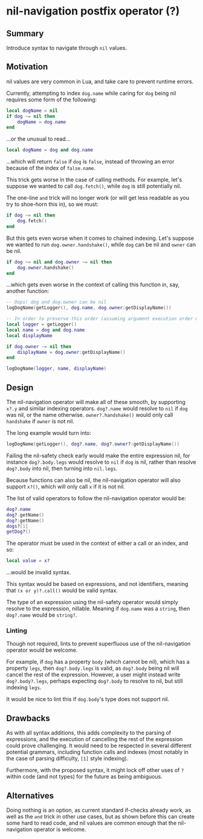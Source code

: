 # nil-navigation postfix operator (?)

## Summary

Introduce syntax to navigate through `nil` values.

## Motivation

nil values are very common in Lua, and take care to prevent runtime errors. 

Currently, attempting to index `dog.name` while caring for `dog` being nil requires some form of the following:

```lua
local dogName = nil
if dog ~= nil then
    dogName = dog.name
end
```

...or the unusual to read...

```lua
local dogName = dog and dog.name
```

...which will return `false` if `dog` is `false`, instead of throwing an error because of the index of `false.name`.

This trick gets worse in the case of calling methods. For example, let's suppose we wanted to call `dog.fetch()`, while `dog` is still potentially nil.

The one-line `and` trick will no longer work (or will get less readable as you try to shoe-horn this in), so we must:

```lua
if dog ~= nil then
    dog.fetch()
end
```

But this gets even worse when it comes to chained indexing. Let's suppose we wanted to run `dog.owner.handshake()`, while `dog` can be nil and `owner` can be nil.

```lua
if dog ~= nil and dog.owner ~= nil then
    dog.owner.handshake()
end
```

...which gets even worse in the context of calling this function in, say, another function:

```lua
-- Oops! dog and dog.owner can be nil
logDogName(getLogger(), dog.name, dog.owner:getDisplayName())

-- In order to preserve this order (assuming argument execution order mattered)...
local logger = getLogger()
local name = dog and dog.name
local displayName

if dog.owner ~= nil then
    displayName = dog.owner:getDisplayName()
end

logDogName(logger, name, displayName)
```

## Design

The nil-navigation operator will make all of these smooth, by supporting `x?.y` and similar indexing operators. `dog?.name` would resolve to `nil` if `dog` was nil, or the name otherwise. `owner?.handshake()` would only call `handshake` if `owner` is not nil.

The long example would turn into:

```lua
logDogName(getLogger(), dog?.name, dog?.owner?:getDisplayName())
```

Failing the nil-safety check early would make the entire expression nil, for instance `dog?.body.legs` would resolve to `nil` if `dog` is nil, rather than resolve `dog?.body` into nil, then turning into `nil.legs`.

Because functions can also be nil, the nil-navigation operator will also support `x?()`, which will only call `x` if it is not nil.

The list of valid operators to follow the nil-navigation operator would be:

```lua
dog?.name
dog?.getName()
dog?:getName()
dogs?[1]
getDog?()
```

The operator must be used in the context of either a call or an index, and so:

```lua
local value = x?
```

...would be invalid syntax. 

This syntax would be based on expressions, and not identifiers, meaning that `(x or y)?.call()` would be valid syntax.

The type of an expression using the nil-safety operator would simply resolve to the expression, nillable. Meaning if `dog.name` was a `string`, then `dog?.name` would be `string?`.

### Linting
Though not required, lints to prevent superfluous use of the nil-navigation operator would be welcome.

For example, if `dog` has a property `body` (which cannot be nil), which has a property `legs`, then `dog?.body.legs` is valid, as `dog?.body` being nil will cancel the rest of the expression. However, a user might instead write `dog?.body?.legs`, perhaps expecting `dog?.body` to resolve to nil, but still indexing `legs`.

It would be nice to lint this if `dog.body`'s type does not support nil.

## Drawbacks

As with all syntax additions, this adds complexity to the parsing of expressions, and the execution of cancelling the rest of the expression could prove challenging. It would need to be respected in several different potential grammars, including function calls and indexes (most notably in the case of parsing difficulty, `[1]` style indexing).

Furthermore, with the proposed syntax, it might lock off other uses of `?` within code (and not types) for the future as being ambiguous.

## Alternatives

Doing nothing is an option, as current standard if-checks already work, as well as the `and` trick in other use cases, but as shown before this can create some hard to read code, and nil values are common enough that the nil-navigation operator is welcome.

